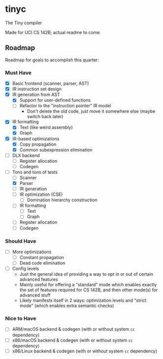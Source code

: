 # tinyc
The Tiny compiler

Made for UCI CS 142B; actual readme to come

## Roadmap
Roadmap for goals to accomplish this quarter:

### Must Have
- [x] Basic frontend (scanner, parser, AST)
- [x] IR instruction set design
- [x] IR generation from AST
  - [x] Support for user-defined functions
  - [ ] Refactor to the "instruction pointer" IR model
    * Don't delete the old code, just move it somewhere else (maybe switch back later)
- [x] IR formatting
  - [x] Text (like weird assembly)
  - [x] Graph
- [x] IR-based optimizations
  - [x] Copy propagation
  - [x] Common subexpression elimination
- [ ] DLX backend
  - [ ] Register allocation
  - [ ] Codegen
- [ ] Tons and tons of tests
  - [ ] Scanner
  - [x] Parser
  - [ ] IR generation
  - [ ] IR optimization (CSE)
    - [ ] Domination hierarchy construction
  - [ ] IR formatting
    - [ ] Text
    - [ ] Graph
  - [ ] Register allocation
  - [ ] Codegen

### Should Have
- [ ] More optimizations
  - [ ] Constant propagation
  - [ ] Dead code elimination
- [ ] Config levels
  * Just the general idea of providing a way to opt in or out of certain advanced features
  * Mainly useful for offering a "standard" mode which enables exactly the set of features required for CS 142B, and then other mode(s) for advanced stuff
  * Likely manifests itself in 2 ways: optimization levels and "strict mode" (which enables extra semantic checks)

### Nice to Have
- [ ] ARM/macOS backend & codegen (with or without system `cc` dependency)
- [ ] x86/macOS backend & codegen (with or without system `cc` dependency)
- [ ] x86/Linux backend & codegen (with or without system `cc` dependency)
